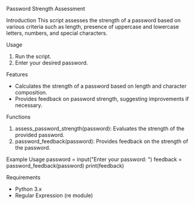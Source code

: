 Password Strength Assessment

Introduction
This script assesses the strength of a password based on various criteria such as length, presence of uppercase and lowercase letters, numbers, and special characters.

Usage
1. Run the script.
2. Enter your desired password.

Features
- Calculates the strength of a password based on length and character composition.
- Provides feedback on password strength, suggesting improvements if necessary.

Functions
1. assess_password_strength(password): Evaluates the strength of the provided password.
2. password_feedback(password): Provides feedback on the strength of the password.

Example Usage
password = input("Enter your password: ")
feedback = password_feedback(password)
print(feedback)

Requirements
- Python 3.x
- Regular Expression (re module)

